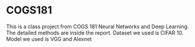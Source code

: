 # COGS181
 
This is a class project from COGS 181 Neural Networks and Deep Learning. The detailed methods are inside the report. Dataset we used is CIFAR 10. Model we used is VGG and Alexnet

